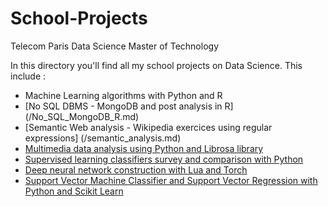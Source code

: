 # School-Projects
Telecom Paris Data Science Master of Technology

In this directory you'll find all my school projects on Data Science. This include :
- Machine Learning algorithms with Python and R
- [No SQL DBMS - MongoDB and post analysis in R] (/No_SQL_MongoDB_R.md) 
- [Semantic Web analysis - Wikipedia exercices using regular expressions] (/semantic_analysis.md) 
- [Multimedia data analysis using Python and Librosa library](TP_Donnees_multimedia.ipynb)
- [Supervised learning classifiers survey and comparison with Python](/TP_evaluationclassif_MMF.ipynb)
- [Deep neural network construction with Lua and Torch](/train_mnist.lua)
- [Support Vector Machine Classifier and Support Vector Regression with Python and Scikit Learn](/TP_SVM_MMF.ipynb)
